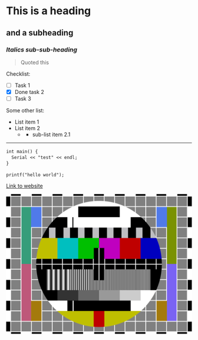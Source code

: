 # This is a heading
## and a subheading
### *Italics sub-sub-heading*

> Quoted this

Checklist:
- [ ] Task 1
- [X] Done task 2
- [ ] Task 3

Some other list:
* List item 1
* List item 2
  * * sub-list item 2.1
   
---

```
int main() {
  Serial << "test" << endl;
}
```

`printf("hello world");`

[Link to website](http://aadamkehl.com)

![profile](/images/test.png)
